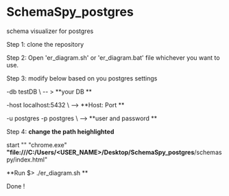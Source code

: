 # SchemaSpy_postgres
schema visualizer for postgres 

Step 1: clone the repository 

Step 2: Open 'er_diagram.sh' or 'er_diagram.bat' file whichever you want to use.

Step 3: modify below based on you postgres settings 

-db testDB \ -- > **your DB **

-host localhost:5432 \ --> **Host: Port **

-u postgres -p postgres \  --> **user and password **


Step 4: **change the path heighlighted** <br/>

start "" "chrome.exe" **"file:///C:/Users/<USER_NAME>/Desktop/SchemaSpy_postgres**/schemaspy/index.html"


**Run  $> ./er_diagram.sh **

Done ! 
